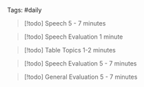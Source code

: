 Tags: #daily 

>[!todo]  Speech
>5 - 7 minutes



>[!todo]  Speech Evaluation
>1 minute



>[!todo] Table Topics
1-2 minutes



>[!todo]  Speech Evaluation
>5 - 7 minutes



>[!todo]  General Evaluation
>5 - 7 minutes

